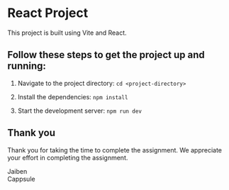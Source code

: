 # React Project

This project is built using Vite and React.

## Follow these steps to get the project up and running:

1. Navigate to the project directory:
```cd <project-directory>```

2. Install the dependencies:
```npm install```

3. Start the development server:
```npm run dev```


## Thank you 

Thank you for taking the time to complete the assignment. We appreciate your effort in completing the assignment.  

Jaiben  
Cappsule

